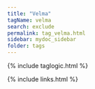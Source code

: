 ```yaml
---
title: "Velma"
tagName: velma
search: exclude
permalink: tag_velma.html
sidebar: mydoc_sidebar
folder: tags
---
```

{% include taglogic.html %}

{% include links.html %}
